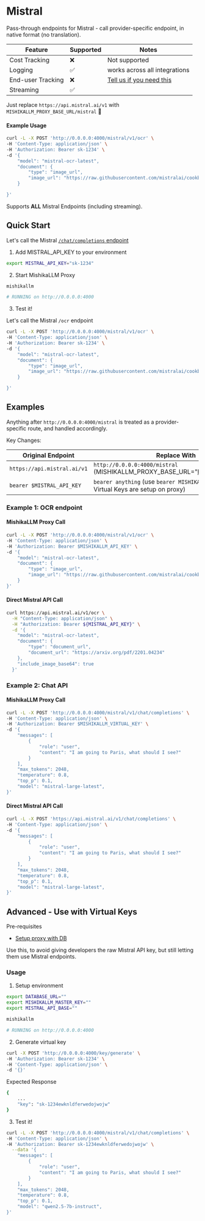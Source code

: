 # Mistral

Pass-through endpoints for Mistral - call provider-specific endpoint, in native format (no translation).

| Feature | Supported | Notes | 
|-------|-------|-------|
| Cost Tracking | ❌ | Not supported |
| Logging | ✅ | works across all integrations |
| End-user Tracking | ❌ | [Tell us if you need this](https://github.com/skorpland/mishikallm/issues/new) |
| Streaming | ✅ | |

Just replace `https://api.mistral.ai/v1` with `MISHIKALLM_PROXY_BASE_URL/mistral` 🚀

#### **Example Usage**

```bash
curl -L -X POST 'http://0.0.0.0:4000/mistral/v1/ocr' \
-H 'Content-Type: application/json' \
-H 'Authorization: Bearer sk-1234' \
-d '{
    "model": "mistral-ocr-latest",
    "document": {
        "type": "image_url",
        "image_url": "https://raw.githubusercontent.com/mistralai/cookbook/refs/heads/main/mistral/ocr/receipt.png"
    }

}'
```

Supports **ALL** Mistral Endpoints (including streaming).

## Quick Start

Let's call the Mistral [`/chat/completions` endpoint](https://docs.mistral.ai/api/#tag/chat/operation/chat_completion_v1_chat_completions_post)

1. Add MISTRAL_API_KEY to your environment 

```bash
export MISTRAL_API_KEY="sk-1234"
```

2. Start MishikaLLM Proxy 

```bash
mishikallm

# RUNNING on http://0.0.0.0:4000
```

3. Test it! 

Let's call the Mistral `/ocr` endpoint

```bash
curl -L -X POST 'http://0.0.0.0:4000/mistral/v1/ocr' \
-H 'Content-Type: application/json' \
-H 'Authorization: Bearer sk-1234' \
-d '{
    "model": "mistral-ocr-latest",
    "document": {
        "type": "image_url",
        "image_url": "https://raw.githubusercontent.com/mistralai/cookbook/refs/heads/main/mistral/ocr/receipt.png"
    }

}'
```


## Examples

Anything after `http://0.0.0.0:4000/mistral` is treated as a provider-specific route, and handled accordingly.

Key Changes: 

| **Original Endpoint**                                | **Replace With**                  |
|------------------------------------------------------|-----------------------------------|
| `https://api.mistral.ai/v1`          | `http://0.0.0.0:4000/mistral` (MISHIKALLM_PROXY_BASE_URL="http://0.0.0.0:4000")      |
| `bearer $MISTRAL_API_KEY`                                 | `bearer anything` (use `bearer MISHIKALLM_VIRTUAL_KEY` if Virtual Keys are setup on proxy)                    |


### **Example 1: OCR endpoint**

#### MishikaLLM Proxy Call 

```bash
curl -L -X POST 'http://0.0.0.0:4000/mistral/v1/ocr' \
-H 'Content-Type: application/json' \
-H 'Authorization: Bearer $MISHIKALLM_API_KEY' \
-d '{
    "model": "mistral-ocr-latest",
    "document": {
        "type": "image_url",
        "image_url": "https://raw.githubusercontent.com/mistralai/cookbook/refs/heads/main/mistral/ocr/receipt.png"
    }
}'
```


#### Direct Mistral API Call 

```bash
curl https://api.mistral.ai/v1/ocr \
  -H "Content-Type: application/json" \
  -H "Authorization: Bearer ${MISTRAL_API_KEY}" \
  -d '{
    "model": "mistral-ocr-latest",
    "document": {
        "type": "document_url",
        "document_url": "https://arxiv.org/pdf/2201.04234"
    },
    "include_image_base64": true
  }'
```

### **Example 2: Chat API**

#### MishikaLLM Proxy Call 

```bash
curl -L -X POST 'http://0.0.0.0:4000/mistral/v1/chat/completions' \
-H 'Content-Type: application/json' \
-H 'Authorization: Bearer $MISHIKALLM_VIRTUAL_KEY' \
-d '{
    "messages": [
        {
            "role": "user",
            "content": "I am going to Paris, what should I see?"
        }
    ],
    "max_tokens": 2048,
    "temperature": 0.8,
    "top_p": 0.1,
    "model": "mistral-large-latest",
}'
```

#### Direct Mistral API Call 

```bash
curl -L -X POST 'https://api.mistral.ai/v1/chat/completions' \
-H 'Content-Type: application/json' \
-d '{
    "messages": [
        {
            "role": "user",
            "content": "I am going to Paris, what should I see?"
        }
    ],
    "max_tokens": 2048,
    "temperature": 0.8,
    "top_p": 0.1,
    "model": "mistral-large-latest",
}'
```


## Advanced - Use with Virtual Keys 

Pre-requisites
- [Setup proxy with DB](../proxy/virtual_keys.md#setup)

Use this, to avoid giving developers the raw Mistral API key, but still letting them use Mistral endpoints.

### Usage

1. Setup environment

```bash
export DATABASE_URL=""
export MISHIKALLM_MASTER_KEY=""
export MISTRAL_API_BASE=""
```

```bash
mishikallm

# RUNNING on http://0.0.0.0:4000
```

2. Generate virtual key 

```bash
curl -X POST 'http://0.0.0.0:4000/key/generate' \
-H 'Authorization: Bearer sk-1234' \
-H 'Content-Type: application/json' \
-d '{}'
```

Expected Response 

```bash
{
    ...
    "key": "sk-1234ewknldferwedojwojw"
}
```

3. Test it! 


```bash
curl -L -X POST 'http://0.0.0.0:4000/mistral/v1/chat/completions' \
-H 'Content-Type: application/json' \
-H 'Authorization: Bearer sk-1234ewknldferwedojwojw' \
  --data '{
    "messages": [
        {
            "role": "user",
            "content": "I am going to Paris, what should I see?"
        }
    ],
    "max_tokens": 2048,
    "temperature": 0.8,
    "top_p": 0.1,
    "model": "qwen2.5-7b-instruct",
}'
```